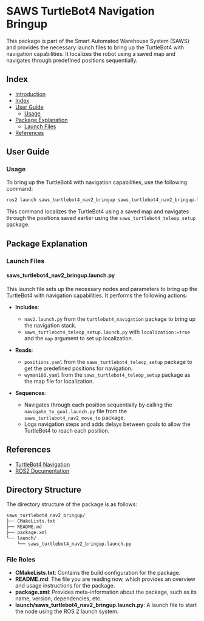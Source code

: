# SAWS TurtleBot4 Navigation Bringup

This package is part of the Smart Automated Warehouse System (SAWS) and provides the necessary launch files to bring up the TurtleBot4 with navigation capabilities. It localizes the robot using a saved map and navigates through predefined positions sequentially.

## Index

- [Introduction](#introduction)
- [Index](#index)
- [User Guide](#user-guide)
  - [Usage](#usage)
- [Package Explanation](#package-explanation)
  - [Launch Files](#launch-files)
- [References](#references)

## User Guide

### Usage

To bring up the TurtleBot4 with navigation capabilities, use the following command:

```sh
ros2 launch saws_turtlebot4_nav2_bringup saws_turtlebot4_nav2_bringup.launch.py
```

This command localizes the TurtleBot4 using a saved map and navigates through the positions saved earlier using the `saws_turtlebot4_teleop_setup` package.

## Package Explanation

### Launch Files

#### saws_turtlebot4_nav2_bringup.launch.py

This launch file sets up the necessary nodes and parameters to bring up the TurtleBot4 with navigation capabilities. It performs the following actions:

- **Includes**:

  - `nav2.launch.py` from the `turtlebot4_navigation` package to bring up the navigation stack.
  - `saws_turtlebot4_teleop_setup.launch.py` with `localization:=true` and the `map` argument to set up localization.

- **Reads**:

  - `positions.yaml` from the `saws_turtlebot4_teleop_setup` package to get the predefined positions for navigation.
  - `wyman160.yaml` from the `saws_turtlebot4_teleop_setup` package as the map file for localization.

- **Sequences**:
  - Navigates through each position sequentially by calling the `navigate_to_goal.launch.py` file from the `saws_turtlebot4_nav2_move_to` package.
  - Logs navigation steps and adds delays between goals to allow the TurtleBot4 to reach each position.

## References

- [TurtleBot4 Navigation](https://www.turtlebot.com/turtlebot4/)
- [ROS2 Documentation](https://docs.ros.org/en/foxy/index.html)

## Directory Structure

The directory structure of the package is as follows:

```sh
saws_turtlebot4_nav2_bringup/
├── CMakeLists.txt
├── README.md
├── package.xml
└── launch/
    └── saws_turtlebot4_nav2_bringup.launch.py
```

### File Roles

- **CMakeLists.txt**: Contains the build configuration for the package.
- **README.md**: The file you are reading now, which provides an overview and usage instructions for the package.
- **package.xml**: Provides meta-information about the package, such as its name, version, dependencies, etc.
- **launch/saws_turtlebot4_nav2_bringup.launch.py**: A launch file to start the node using the ROS 2 launch system.
